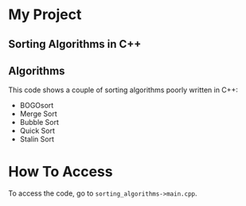# My Project
## Sorting Algorithms in C++
## Algorithms
This code shows a couple of sorting algorithms poorly written in C++:
 * BOGOsort</li>
 * Merge Sort</li>
 * Bubble Sort</li>
 * Quick Sort</li>
 * Stalin Sort</li>
# How To Access
To access the code, go to `sorting_algorithms->main.cpp`.
